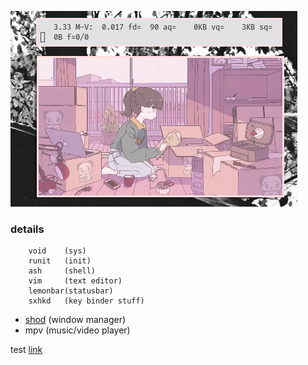 ![img](untitled.png)

### details ###
        void    (sys)
        runit   (init)
        ash     (shell)
        vim     (text editor)
        lemonbar(statusbar)
        sxhkd   (key binder stuff)
- [shod](https://github.com) (window manager)
- mpv     (music/video player)


test [link](https://github.com)
